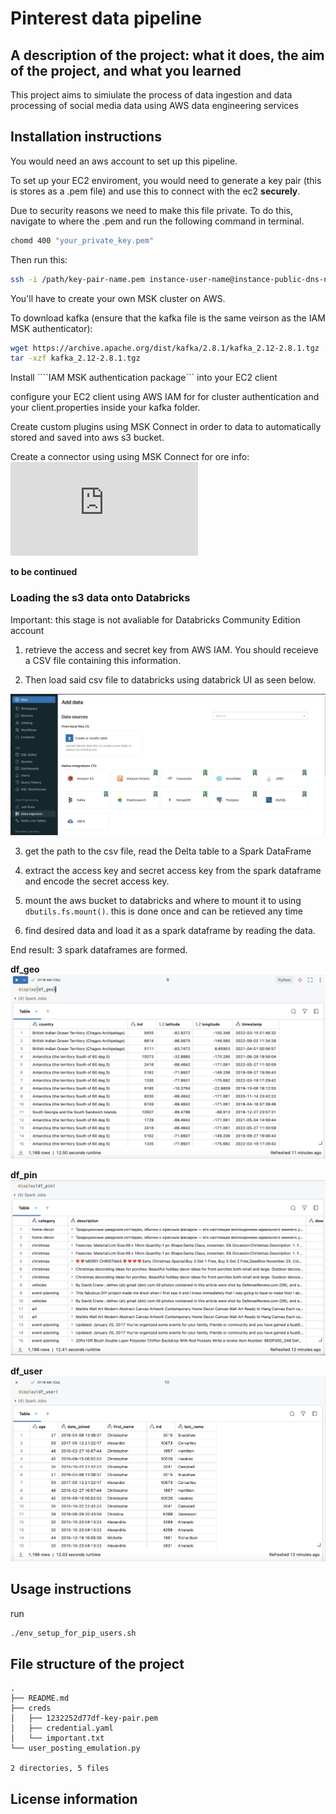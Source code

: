 
# Pinterest data pipeline

## A description of the project: what it does, the aim of the project, and what you learned
This project aims to simiulate the process of data ingestion and data processing of social media data using AWS data engineering services

## Installation instructions
You would need an aws account to set up this pipeline.

To set up your EC2 enviroment, you would need to generate a key pair (this is stores as a .pem file) and use this to connect with the ec2 **securely**.

Due to security reasons we need to make this file private. To do this, navigate to where the .pem and run the following command in terminal.

```bash
chomd 400 "your_private_key.pem"
```

Then run this:

```bash
ssh -i /path/key-pair-name.pem instance-user-name@instance-public-dns-name
```

You'll have to create your own MSK cluster on AWS.

To download kafka (ensure that the kafka file is the same veirson as the IAM MSK authenticator):

```bash
wget https://archive.apache.org/dist/kafka/2.8.1/kafka_2.12-2.8.1.tgz
tar -xzf kafka_2.12-2.8.1.tgz
```

Install ````IAM MSK authentication package``` into your EC2 client


configure your EC2 client using AWS IAM for for cluster authentication and your client.properties inside your kafka folder.

Create custom plugins using MSK Connect in order to data to automatically stored and saved into aws s3 bucket.

Create a connector using using MSK Connect for ore info: ![here](https://docs.aws.amazon.com/msk/latest/developerguide/msk-connect-connectors.html)


**to be continued**

### Loading the s3 data onto Databricks

Important: this stage is not avaliable for Databricks Community Edition account

1. retrieve the access and secret key from AWS IAM. You should receieve a CSV file containing this information.

2. Then load said csv file to databricks using databrick UI as seen below.

![alt text](img/image.png)


3. get the path to the csv file, read the Delta table to a Spark DataFrame

4. extract the access key and secret access key from the spark dataframe and encode the secret access key.

5. mount the aws bucket to databricks and where to mount it to using ```dbutils.fs.mount()```. this is done once and can be retieved any time

6. find desired data and load it as a spark dataframe by reading the data.

End result: 3 spark dataframes are formed.

**df_geo**
![df_geo](img/df_geo.png)

**df_pin**
![df_pin](img/df_pin.png)

**df_user**
![df_user](img/df_user.png)




## Usage instructions

run 

```bash
./env_setup_for_pip_users.sh
```

## File structure of the project
```
.
├── README.md
├── creds
│   ├── 1232252d77df-key-pair.pem
│   ├── credential.yaml
│   └── important.txt
└── user_posting_emulation.py

2 directories, 5 files
```
## License information